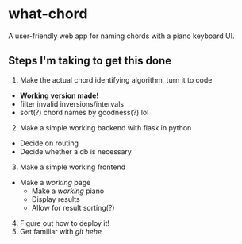 # what-chord
A user-friendly web app for naming chords with a piano keyboard UI.

## Steps I'm taking to get this done

1. Make the actual chord identifying algorithm, turn it to code
  - **Working version made!**
  - filter invalid inversions/intervals
  - sort(?) chord names by goodness(?) lol
2. Make a simple working backend with flask in python
  - Decide on routing
  - Decide whether a db is necessary
3. Make a simple working frontend
  - Make a *working* page
    - Make a *working* piano
    - Display results
    - Allow for result sorting(?)
4. Figure out how to deploy it!
5. Get familiar with *git* *hehe*
